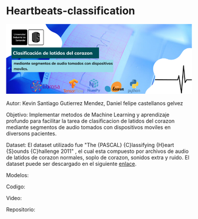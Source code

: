 # Heartbeats-classification
![BannerProyectoIA](https://github.com/DaCeL13/Heartbeats-classification/blob/main/BannerProyectoIA2.png "Sementacion Plasmodium Falciparum")

Autor: Kevin Santiago Gutierrez Mendez, Daniel felipe castellanos gelvez

Objetivo: Implementar metodos de Machine Learning y aprendizaje profundo para facilitar la tarea de clasificacion de latidos del corazon mediante segmentos de audio tomados con dispositivos moviles en diversons pacientes.

Dataset: El dataset utilizado fue "The {PASCAL} {C}lassifying {H}eart {S}ounds {C}hallenge 2011" , el cual esta compuesto por archivos de audio de latidos de corazon normales, soplo de corazon, sonidos extra y ruido. El dataset puede ser descargado en el siguiente [enlace](http://www.peterjbentley.com/heartchallenge/).

Modelos: 

Codigo: 

Video: 

Repositorio: 
